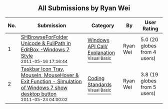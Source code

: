 ﻿<div align="center">

## All Submissions by Ryan Wei

</div>

No.  | Submission | Category | By   | User Rating
---- | ---------- | -------- | ---- | -----------
1 | [SHBrowseForFolder Unicode & FullPath in EditBox  \-Windows 7 Style <br /><sup>2011-05-16 17:16:44</sup>](https://github.com/Planet-Source-Code/ryan-wei-shbrowseforfolder-unicode-fullpath-in-editbox-windows-7-style__1-73909) | [Windows API Call/ Explanation<br /><sup>Visual Basic</sup>](../ByCategory/windows-api-call-explanation__1-39.md) | Ryan Wei | 5.0 (20 globes from 4 users)
2 | [Taskbar Icon Tray, MouseIn, MouseHover & Exit Function \- Simulation of Windows 7 show desktop button<br /><sup>2011-05-23 04:00:02</sup>](https://github.com/Planet-Source-Code/ryan-wei-taskbar-icon-tray-mousein-mousehover-exit-function-simulation-of-windows-7-show-d__1-73918) | [Coding Standards<br /><sup>Visual Basic</sup>](../ByCategory/coding-standards__1-43.md) | Ryan Wei | 3.8 (19 globes from 5 users)

